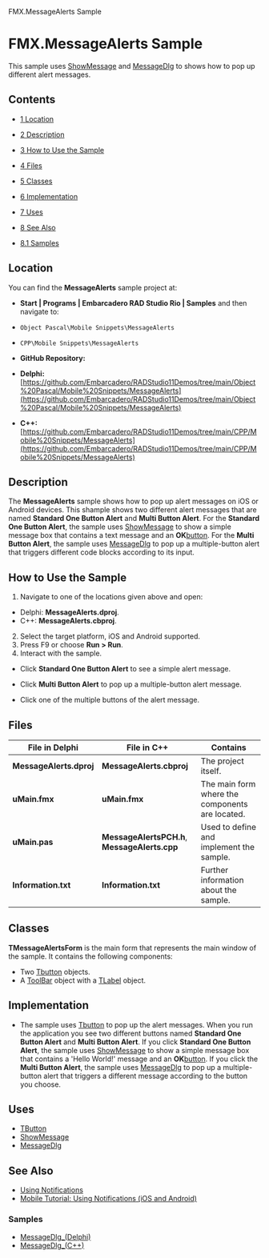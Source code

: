 FMX.MessageAlerts Sample[]()
# FMX.MessageAlerts Sample 


This sample uses [ShowMessage](http://docwiki.embarcadero.com/Libraries/en/FMX.Dialogs.ShowMessage) and [MessageDlg](http://docwiki.embarcadero.com/Libraries/en/FMX.Dialogs.MessageDlg) to shows how to pop up different alert messages.
## Contents



* [1 Location](#Location)
* [2 Description](#Description)
* [3 How to Use the Sample](#How_to_Use_the_Sample)
* [4 Files](#Files)
* [5 Classes](#Classes)
* [6 Implementation](#Implementation)
* [7 Uses](#Uses)
* [8 See Also](#See_Also)

* [8.1 Samples](#Samples)


## Location 

You can find the **MessageAlerts** sample project at:
* **Start | Programs | Embarcadero RAD Studio Rio | Samples** and then navigate to:

* `Object Pascal\Mobile Snippets\MessageAlerts`
* `CPP\Mobile Snippets\MessageAlerts`

* **GitHub Repository:**

* **Delphi:**[https://github.com/Embarcadero/RADStudio11Demos/tree/main/Object%20Pascal/Mobile%20Snippets/MessageAlerts](https://github.com/Embarcadero/RADStudio11Demos/tree/main/Object%20Pascal/Mobile%20Snippets/MessageAlerts)
* **C++:**[https://github.com/Embarcadero/RADStudio11Demos/tree/main/CPP/Mobile%20Snippets/MessageAlerts](https://github.com/Embarcadero/RADStudio11Demos/tree/main/CPP/Mobile%20Snippets/MessageAlerts)

## Description 

The **MessageAlerts** sample shows how to pop up alert messages on iOS or Android devices. This shample shows two different alert messages that are named **Standard One Button Alert** and **Multi Button Alert**. For the **Standard One Button Alert**, the sample uses [ShowMessage](http://docwiki.embarcadero.com/Libraries/en/FMX.Dialogs.ShowMessage) to show a simple message box that contains a text message and an **OK**[button](http://docwiki.embarcadero.com/Libraries/en/FMX.StdCtrls.TButton). For the **Multi Button Alert**, the sample uses [MessageDlg](http://docwiki.embarcadero.com/Libraries/en/FMX.Dialogs.MessageDlg) to pop up a multiple-button alert that triggers different code blocks according to its input.
## How to Use the Sample 


1.  Navigate to one of the locations given above and open:

*  Delphi: **MessageAlerts.dproj**.
*  C++: **MessageAlerts.cbproj**.

2.  Select the target platform, iOS and Android supported.
3.  Press F9 or choose **Run > Run**.
4.  Interact with the sample.

*  Click **Standard One Button Alert** to see a simple alert message.
*  Click **Multi Button Alert** to pop up a multiple-button alert message.

*  Click one of the multiple buttons of the alert message.

## Files 



|**File in Delphi**     |**File in C++**                              |**Contains**                                   |
|-----------------------|---------------------------------------------|-----------------------------------------------|
|**MessageAlerts.dproj**|**MessageAlerts.cbproj**                     |The project itself.                            |
|**uMain.fmx**          |**uMain.fmx**                                |The main form where the components are located.|
|**uMain.pas**          |**MessageAlertsPCH.h**, **MessageAlerts.cpp**|Used to define and implement the sample.       |
|**Information.txt**    |**Information.txt**                          |Further information about the sample.          |


## Classes 

**TMessageAlertsForm** is the main form that represents the main window of the sample. It contains the following components:
*  Two [Tbutton](http://docwiki.embarcadero.com/Libraries/en/FMX.StdCtrls.TButton) objects.
*  A [ToolBar](http://docwiki.embarcadero.com/Libraries/en/FMX.StdCtrls.TToolBar) object with a [TLabel](http://docwiki.embarcadero.com/Libraries/en/FMX.StdCtrls.TLabel) object.

## Implementation 


*  The sample uses [Tbutton](http://docwiki.embarcadero.com/Libraries/en/FMX.StdCtrls.TButton) to pop up the alert messages.
When you run the application you see two different buttons named **Standard One Button Alert** and **Multi Button Alert**. If you click **Standard One Button Alert**, the sample uses [ShowMessage](http://docwiki.embarcadero.com/Libraries/en/FMX.Dialogs.ShowMessage) to show a simple message box that contains a 'Hello World!' message and an **OK**[button](http://docwiki.embarcadero.com/Libraries/en/FMX.StdCtrls.TButton). If you click the **Multi Button Alert**, the sample uses [MessageDlg](http://docwiki.embarcadero.com/Libraries/en/FMX.Dialogs.MessageDlg) to pop up a multiple-button alert that triggers a different message according to the button you choose.
## Uses 


* [TButton](http://docwiki.embarcadero.com/Libraries/en/FMX.StdCtrls.TButton)
* [ShowMessage](http://docwiki.embarcadero.com/Libraries/en/FMX.Dialogs.ShowMessage)
* [MessageDlg](http://docwiki.embarcadero.com/Libraries/en/FMX.Dialogs.MessageDlg)

## See Also 


* [Using Notifications](http://docwiki.embarcadero.com/RADStudio/en/Using_Notifications)
* [Mobile Tutorial: Using Notifications (iOS and Android)](http://docwiki.embarcadero.com/RADStudio/en/Mobile_Tutorial:_Using_Notifications_(iOS_and_Android))

### Samples 


* [MessageDlg_(Delphi)](http://docwiki.embarcadero.com/CodeExamples/en/MessageDlg_%28Delphi%29)
* [MessageDlg_(C++)](http://docwiki.embarcadero.com/CodeExamples/en/MessageDlg_%28C%2B%2B%29)





